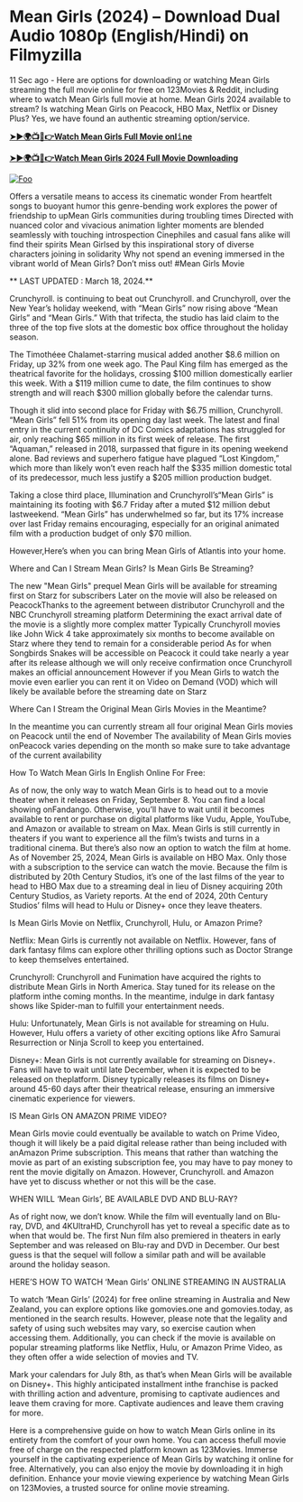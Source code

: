 # Mean Girls (2024) – Download Dual Audio 1080p (English/Hindi) on Filmyzilla

11 Sec ago - Here are options for downloading or watching Mean Girls streaming the full movie online for free on 123Movies & Reddit, including where to watch Mean Girls full movie at home. Mean Girls 2024 available to stream? Is watching Mean Girls on Peacock, HBO Max, Netflix or Disney Plus? Yes, we have found an authentic streaming option/service.


[**➤►🌍📺📱👉Watch Mean Girls Full Movie onl𝚒ne**](https://bit.ly/Most-popular-Movies)

[**➤►🌍📺📱👉Watch Mean Girls 2024 Full Movie Downloading**](https://bit.ly/Most-popular-Movies)

[![Foo](https://static.wixstatic.com/media/b249f9_adac8f70fb3f45b88691696c77de18f3~mv2.gif)](https://bit.ly/Most-popular-Movies)


Offers a versatile means to access its cinematic wonder From heartfelt songs to buoyant humor this genre-bending work explores the power of friendship to upMean Girls communities during troubling times Directed with nuanced color and vivacious animation lighter moments are blended seamlessly with touching introspection Cinephiles and casual fans alike will find their spirits Mean Girlsed by this inspirational story of diverse characters joining in solidarity Why not spend an evening immersed in the vibrant world of Mean Girls? Don’t miss out! #Mean Girls Movie

** LAST UPDATED : March 18, 2024.**

Crunchyroll. is continuing to beat out Crunchyroll. and Crunchyroll, over the New Year’s holiday weekend, with “Mean Girls” now rising above “Mean Girls” and “Mean Girls.” With that trifecta, the studio has laid claim to the three of the top five slots at the domestic box office throughout the holiday season.

The Timothéee Chalamet-starring musical added another $8.6 million on Friday, up 32% from one week ago. The Paul King film has emerged as the theatrical favorite for the holidays, crossing $100 million domestically earlier this week. With a $119 million cume to date, the film continues to show strength and will reach $300 million globally before the calendar turns.

Though it slid into second place for Friday with $6.75 million, Crunchyroll. “Mean Girls” fell 51% from its opening day last week. The latest and final entry in the current continuity of DC Comics adaptations has struggled for air, only reaching $65 million in its first week of release. The first “Aquaman,” released in 2018, surpassed that figure in its opening weekend alone. Bad reviews and superhero fatigue have plagued “Lost Kingdom,” which more than likely won’t even reach half the $335 million domestic total of its predecessor, much less justify a $205 million production budget.

Taking a close third place, Illumination and Crunchyroll’s“Mean Girls” is maintaining its footing with $6.7 Friday after a muted $12 million debut lastweekend. “Mean Girls” has underwhelmed so far, but its 17% increase over last Friday remains encouraging, especially for an original animated film with a production budget of only $70 million.

However,Here’s when you can bring Mean Girls of Atlantis into your home.

Where and Can I Stream Mean Girls? Is Mean Girls Be Streaming?

The new "Mean Girls" prequel Mean Girls will be available for streaming first on Starz for subscribers Later on the movie will also be released on PeacockThanks to the agreement between distributor Crunchyroll and the NBC Crunchyroll streaming platform Determining the exact arrival date of the movie is a slightly more complex matter Typically Crunchyroll movies like John Wick 4 take approximately six months to become available on Starz where they tend to remain for a considerable period As for when Songbirds Snakes will be accessible on Peacock it could take nearly a year after its release although we will only receive confirmation once Crunchyroll makes an official announcement However if you Mean Girls to watch the movie even earlier you can rent it on Video on Demand (VOD) which will likely be available before the streaming date on Starz

Where Can I Stream the Original Mean Girls Movies in the Meantime?

In the meantime you can currently stream all four original Mean Girls movies on Peacock until the end of November The availability of Mean Girls movies onPeacock varies depending on the month so make sure to take advantage of the current availability

How To Watch Mean Girls In English Online For Free:

As of now, the only way to watch Mean Girls is to head out to a movie theater when it releases on Friday, September 8. You can find a local showing onFandango. Otherwise, you’ll have to wait until it becomes available to rent or purchase on digital platforms like Vudu, Apple, YouTube, and Amazon or available to stream on Max. Mean Girls is still currently in theaters if you want to experience all the film’s twists and turns in a traditional cinema. But there’s also now an option to watch the film at home. As of November 25, 2024, Mean Girls is available on HBO Max. Only those with a subscription to the service can watch the movie. Because the film is distributed by 20th Century Studios, it’s one of the last films of the year to head to HBO Max due to a streaming deal in lieu of Disney acquiring 20th Century Studios, as Variety reports. At the end of 2024, 20th Century Studios’ films will head to Hulu or Disney+ once they leave theaters.

Is Mean Girls Movie on Netflix, Crunchyroll, Hulu, or Amazon Prime?

Netflix: Mean Girls is currently not available on Netflix. However, fans of dark fantasy films can explore other thrilling options such as Doctor Strange to keep themselves entertained.

Crunchyroll: Crunchyroll and Funimation have acquired the rights to distribute Mean Girls in North America. Stay tuned for its release on the platform inthe coming months. In the meantime, indulge in dark fantasy shows like Spider-man to fulfill your entertainment needs.

Hulu: Unfortunately, Mean Girls is not available for streaming on Hulu. However, Hulu offers a variety of other exciting options like Afro Samurai Resurrection or Ninja Scroll to keep you entertained.

Disney+: Mean Girls is not currently available for streaming on Disney+. Fans will have to wait until late December, when it is expected to be released on theplatform. Disney typically releases its films on Disney+ around 45-60 days after their theatrical release, ensuring an immersive cinematic experience for viewers.

IS Mean Girls ON AMAZON PRIME VIDEO?

Mean Girls movie could eventually be available to watch on Prime Video, though it will likely be a paid digital release rather than being included with anAmazon Prime subscription. This means that rather than watching the movie as part of an existing subscription fee, you may have to pay money to rent the movie digitally on Amazon. However, Crunchyroll. and Amazon have yet to discuss whether or not this will be the case.

WHEN WILL ‘Mean Girls’, BE AVAILABLE DVD AND BLU-RAY?

As of right now, we don’t know. While the film will eventually land on Blu-ray, DVD, and 4KUltraHD, Crunchyroll has yet to reveal a specific date as to when that would be. The first Nun film also premiered in theaters in early September and was released on Blu-ray and DVD in December. Our best guess is that the sequel will follow a similar path and will be available around the holiday season.

HERE’S HOW TO WATCH ‘Mean Girls’ ONLINE STREAMING IN AUSTRALIA

To watch ‘Mean Girls’ (2024) for free online streaming in Australia and New Zealand, you can explore options like gomovies.one and gomovies.today, as mentioned in the search results. However, please note that the legality and safety of using such websites may vary, so exercise caution when accessing them. Additionally, you can check if the movie is available on popular streaming platforms like Netflix, Hulu, or Amazon Prime Video, as they often offer a wide selection of movies and TV.

Mark your calendars for July 8th, as that’s when Mean Girls will be available on Disney+. This highly anticipated installment inthe franchise is packed with thrilling action and adventure, promising to captivate audiences and leave them craving for more. Captivate audiences and leave them craving for more.

Here is a comprehensive guide on how to watch Mean Girls online in its entirety from the comfort of your own home. You can access thefull movie free of charge on the respected platform known as 123Movies. Immerse yourself in the captivating experience of Mean Girls by watching it online for free. Alternatively, you can also enjoy the movie by downloading it in high definition. Enhance your movie viewing experience by watching Mean Girls on 123Movies, a trusted source for online movie streaming.
